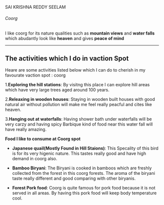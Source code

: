 SAI KRISHNA REDDY SEELAM
###### Coorg
I like coorg for its nature qualities such as **mountain views** and **water falls** which abudantly look like **heaven** and gives **peace of mind**

---
## The activities which I do in vaction Spot

Heare are some activities listed below which I can do to cherish in my favourate vaction spot : coorg

1.**Exploring the hill stations**: By visitng this place I can explore hill areas which have very large trees aged around 100 years.

2.**Releaxing in wooden houses**: Staying in wooden built houses with good natural air without pollution will make me feel really peacful and cites like heaven.

3.**Hanging out at waterfalls**: Having shower bath under waterfalls will be very carzy and having spicy Barbique kind of food near this water fall will have really amazing.

**Food I like to consume at Coorg spot**

- **Japanese quail(Mostly Found in Hill Staions)**: This Specality of this bird is for its very higenic nature. This tastes really good and have high demand in coorg also.

- **Bamboo Biryani**: The Biryani is cooked in bamboos which are freshly collected from the forest in this coorg forests. The aroma of the biryani taste really different and good comparing with other biryanis.

- **Forest Pork food**: Coorg is quite famous for pork food because it is not served in all areas. By having this pork food will keep body temperature cool.


